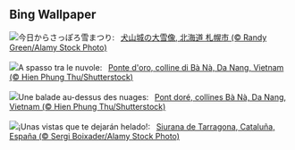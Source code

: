 ## Bing Wallpaper
![](https://www.bing.com/th?id=OHR.YukiMatsuri2025_JA-JP6765872006_UHD.jpg&w=1000)今日からさっぽろ雪まつり:&nbsp;&ensp;[犬山城の大雪像, 北海道 札幌市 (© Randy Green/Alamy Stock Photo)](https://www.bing.com/th?id=OHR.YukiMatsuri2025_JA-JP6765872006_UHD.jpg)
<br><br/>
![](https://www.bing.com/th?id=OHR.GoldenBridge_IT-IT2971017940_UHD.jpg&w=1000)A spasso tra le nuvole:&nbsp;&ensp;[Ponte d'oro, colline di Bà Nà, Da Nang, Vietnam (© Hien Phung Thu/Shutterstock)](https://www.bing.com/th?id=OHR.GoldenBridge_IT-IT2971017940_UHD.jpg)
<br><br/>
![](https://www.bing.com/th?id=OHR.GoldenBridge_FR-FR5137269465_UHD.jpg&w=1000)Une balade au-dessus des nuages:&nbsp;&ensp;[Pont doré, collines Bà Nà, Da Nang, Vietnam (© Hien Phung Thu/Shutterstock)](https://www.bing.com/th?id=OHR.GoldenBridge_FR-FR5137269465_UHD.jpg)
<br><br/>
![](https://www.bing.com/th?id=OHR.PrioratTarragona_ES-ES0211120786_UHD.jpg&w=1000)¡Unas vistas que te dejarán helado!:&nbsp;&ensp;[Siurana de Tarragona, Cataluña, España (© Sergi Boixader/Alamy Stock Photo)](https://www.bing.com/th?id=OHR.PrioratTarragona_ES-ES0211120786_UHD.jpg)
<br><br/>

